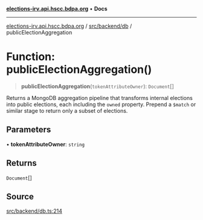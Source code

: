 [**elections-irv.api.hscc.bdpa.org**](../../../../README.md) • **Docs**

***

[elections-irv.api.hscc.bdpa.org](../../../../README.md) / [src/backend/db](../README.md) / publicElectionAggregation

# Function: publicElectionAggregation()

> **publicElectionAggregation**(`tokenAttributeOwner`): `Document`[]

Returns a MongoDB aggregation pipeline that transforms internal elections
into public elections, each including the `owned` property. Prepend a `$match` or
similar stage to return only a subset of elections.

## Parameters

• **tokenAttributeOwner**: `string`

## Returns

`Document`[]

## Source

[src/backend/db.ts:214](https://github.com/Xunnamius/elections_irv.api.hscc.bdpa.org/blob/c917ea60595d63d322e4038beb12d08f7d64cdd2/src/backend/db.ts#L214)
